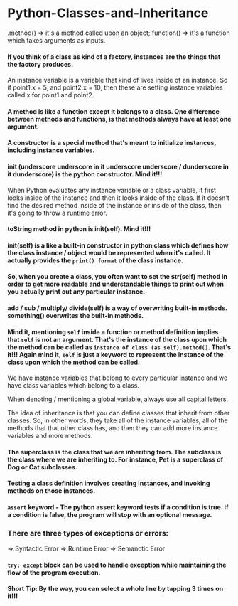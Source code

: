 # Python-Classes-and-Inheritance
.method() => it's a method called upon an object; function() => it's a function which takes arguments as inputs.

#### If you think of a class as kind of a factory, instances are the things that the factory produces.

An instance variable is a variable that kind of lives inside of an instance. So if point1.x = 5, and point2.x = 10, then these are setting instance variables called x for point1 and point2.

#### A method is like a function except it belongs to a class. One difference between methods and functions, is that methods always have at least one argument.

#### A constructor is a special method that's meant to initialize instances, including instance variables.

#### __init__ (underscore underscore in it underscore underscore / dunderscore in it dunderscore) is the python constructor. Mind it!!!

When Python evaluates any instance variable or a class variable, it first looks inside of the instance and then it looks inside of the class. If it doesn't find the desired method inside of the instance or inside of the class, then it's going to throw a runtime error.

#### toString method in python is __init__(self). Mind it!!!

#### __init__(self) is a like a built-in constructor in python class which defines how the class instance / object would be represented when it's called. It actually provides the `print() format` of the class instance.

#### So, when you create a class, you often want to set the __str__(self) method in order to get more readable and understandable things to print out when you actually print out any particular instance. 

#### __add / sub / multiply/ divide__(self) is a way of overwriting built-in methods. __something__() overwrites the built-in methods.

#### Mind it, mentioning `self` inside a function or method definition implies that `self` is not an argument. That's the instance of the class upon which the method can be called as `instance of class (as self).method()`. That's it!!! Again mind it, `self` is just a keyword to represent the instance of the class upon which the method can be called.

We have instance variables that belong to every particular instance and we have class variables which belong to a class.

When denoting / mentioning a global variable, always use all capital letters.

The idea of inheritance is that you can define classes that inherit from other classes. So, in other words, they take all of the instance variables, all of the methods that that other class has, and then they can add more instance variables and more methods.

#### The superclass is the class that we are inheriting from. The subclass is the class where we are inheriting to. For instance, Pet is a superclass of Dog or Cat subclasses.

#### Testing a class definition involves creating instances, and invoking methods on those instances.

#### `assert` keyword - The python assert keyword tests if a condition is true. If a condition is false, the program will stop with an optional message.

### There are three types of exceptions or errors:
=> Syntactic Error
=> Runtime Error
=> Semanctic Error

#### `try: except` block can be used to handle exception while maintaining the flow of the program execution.

#### Short Tip: By the way, you can select a whole line by tapping 3 times on it!!!

















































